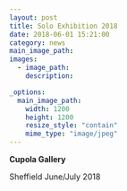```yaml
---
layout: post
title: Solo Exhibition 2018
date: 2018-06-01 15:21:00
category: news
main_image_path: 
images:
  - image_path: 
    description:

_options:
  main_image_path:
    width: 1200
    height: 1200
    resize_style: "contain"
    mime_type: "image/jpeg"
---
```



**Cupola Gallery**

Sheffield
June/July 2018